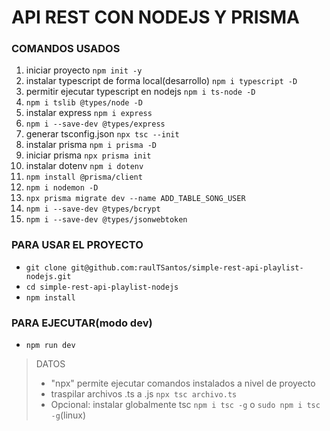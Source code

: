 

# API REST CON NODEJS Y PRISMA

### COMANDOS USADOS
1. iniciar proyecto `npm init -y`
2. instalar typescript de forma local(desarrollo)  `npm i typescript -D`
3. permitir ejecutar typescript en nodejs `npm i ts-node -D`
4. `npm i tslib @types/node -D`
5. instalar express `npm i express`
6. `npm i --save-dev @types/express`
7. generar tsconfig.json `npx tsc --init`
8. instalar prisma `npm i prisma -D`
9. iniciar prisma `npx prisma init`
10. instalar dotenv `npm i dotenv `
11. `npm install @prisma/client`
12. `npm i nodemon -D`
13. `npx prisma migrate dev --name ADD_TABLE_SONG_USER `
14. `npm i --save-dev @types/bcrypt`
14. `npm i --save-dev @types/jsonwebtoken`


### PARA USAR EL PROYECTO
* `git clone git@github.com:raulTSantos/simple-rest-api-playlist-nodejs.git`
* `cd simple-rest-api-playlist-nodejs`
* `npm install`

### PARA EJECUTAR(modo dev)
* `npm run dev`


> DATOS
> * "npx" permite ejecutar comandos instalados a nivel de proyecto
> * traspilar archivos .ts a .js `npx tsc archivo.ts `
> * Opcional: instalar globalmente tsc `npm i tsc -g` o  `sudo npm i tsc -g`(linux)